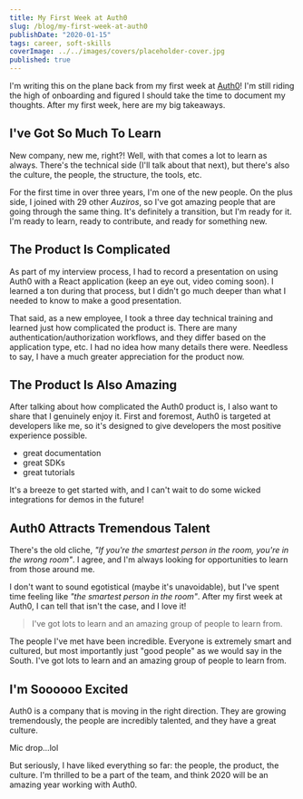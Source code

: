 ```yaml
---
title: My First Week at Auth0
slug: /blog/my-first-week-at-auth0
publishDate: "2020-01-15"
tags: career, soft-skills
coverImage: ../../images/covers/placeholder-cover.jpg
published: true
---
```


I'm writing this on the plane back from my first week at [Auth0](https://auth0.com/)! I'm still riding the high of onboarding and figured I should take the time to document my thoughts. After my first week, here are my big takeaways.

## I've Got So Much To Learn

New company, new me, right?! Well, with that comes a lot to learn as always. There's the technical side (I'll talk about that next), but there's also the culture, the people, the structure, the tools, etc.

For the first time in over three years, I'm one of the new people. On the plus side, I joined with 29 other _*Auziros*_, so I've got amazing people that are going through the same thing. It's definitely a transition, but I'm ready for it. I'm ready to learn, ready to contribute, and ready for something new.

## The Product Is Complicated

As part of my interview process, I had to record a presentation on using Auth0 with a React application (keep an eye out, video coming soon). I learned a ton during that process, but I didn't go much deeper than what I needed to know to make a good presentation.

That said, as a new employee, I took a three day technical training and learned just how complicated the product is. There are many authentication/authorization workflows, and they differ based on the application type, etc. I had no idea how many details there were. Needless to say, I have a much greater appreciation for the product now.

## The Product Is Also Amazing

After talking about how complicated the Auth0 product is, I also want to share that I genuinely enjoy it. First and foremost, Auth0 is targeted at developers like me, so it's designed to give developers the most positive experience possible.

- great documentation
- great SDKs
- great tutorials

It's a breeze to get started with, and I can't wait to do some wicked integrations for demos in the future!

## Auth0 Attracts Tremendous Talent

There's the old cliche, _*"If you're the smartest person in the room, you're in the wrong room"*_. I agree, and I'm always looking for opportunities to learn from those around me.

I don't want to sound egotistical (maybe it's unavoidable), but I've spent time feeling like _*"the smartest person in the room"*_. After my first week at Auth0, I can tell that isn't the case, and I love it!

> I've got lots to learn and an amazing group of people to learn from.

The people I've met have been incredible. Everyone is extremely smart and cultured, but most importantly just "good people" as we would say in the South. I've got lots to learn and an amazing group of people to learn from.

## I'm Soooooo Excited

Auth0 is a company that is moving in the right direction. They are growing tremendously, the people are incredibly talented, and they have a great culture.

Mic drop...lol

But seriously, I have liked everything so far: the people, the product, the culture. I'm thrilled to be a part of the team, and think 2020 will be an amazing year working with Auth0.
